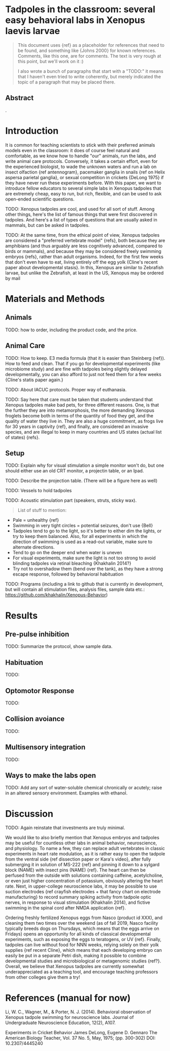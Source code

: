 Tadpoles in the classroom: several easy behavioral labs in Xenopus laevis larvae
===

> This document uses {ref} as a placeholder for references that need to be found, and something like {Johns 2000} for known references. Comments, like this one, are for comments. The text is very rough at this point, but we'll work on it :)
>
> I also wrote a bunch of paragraphs that start with a "TODO:" it means that I haven't even tried to write coherently, but merely indicated the topic of a paragraph that may be placed there.

## Abstract

.

# Introduction

It is common for teaching scientists to stick with their preferred animals models even in the classroom: it does of course feel natural and comfortable, as we know how to handle "our" animals, run the labs, and write animal care protocols. Conversely, it takes a certain effort, even for the experienced biologist, to wade the unknown waters and run a lab on insect olfaction {ref antennogram}, pacemaker ganglia in snails {ref on Helix aspersa parietal ganglia}, or sexual competition in crickets {DeLong 1975} if they have never run these experiments before. With this paper, we want to introduce fellow educators to several simple labs in Xenopus tadpoles that are extremely cheap, easy to run, but rich, flexible, and can be used to ask open-ended scientific questions.

TODO:  Xenopus tadpoles are cool, and used for all sort of stuff. Among other things, here's the list of famous things that were first discovered in tadpoles. And here's a list of types of questions that are usually asked in mammals, but can be asked in tadpoles.

TODO:  At the same time, from the ethical point of view, Xenopus tadpoles are considered a "preferred vertebrate model" {refs}, both because they are amphibians (and thus arguably are less cognitively advanced, compared to birds or mammals), and because they may be considered freely swimming embryos {refs}, rather than adult organisms. Indeed, for the first few weeks that don't even have to eat, living entirely off the egg yolk {Cline's recent paper about developmental stasis}. In this, Xenopus are similar to Zebrafish larvae, but unlike the Zebrafish, at least in the US, Xenopus may be ordered by mail

# Materials and Methods

## Animals

TODO:  how to order, including the product code, and the price.

## Animal Care

TODO:  How to keep. E3 media formula (that it is easier than Steinberg {ref}). How to feed and clean. That if you go for developmental experiments (like microbiome study) and are fine with tadpoles being slightly delayed developmentally, you can also afford to just not feed them for a few weeks {Cline's statis paper again.}

TODO:  About IACUC protocols. Proper way of euthanasia.

TODO:  Say here that care must be taken that students understand that Xenopus tadpoles make bad pets, for three different reasons. One, is that the further they are into metamorphosis, the more demanding Xenopus froglets become both in terms of the quantity of food they get, and the quality of water they live in. They are also a huge commitment, as frogs live for 30 years in captivity {ref}, and finally, are considered an invasive species, and are illegal to keep in many countries and US states (actual list of states) {refs}.

## Setup

TODO: Explain why for visual stimulation a simple monitor won't do, but one should either use an old CRT monitor, a projectin table, or an Ipad.

TODO: Describe the projection table. (There will be a figure here as well)

TODO: Vessels to hold tadpoles

TODO: Acoustic stimulation part (speakers, struts, sticky wax).

> List of stuff to mention: 

* Pale = unhealthy {ref}
* Swimming in very tight circles = potential seizures, don't use {Bell}
* Tadpoles tend to go to the light, so it's better to either dim the lights, or try to keep them balanced. Also, for all experiments in which the direction of swimming is used as a read-out variable, make sure to alternate directions.
* Tend to go on the deeper end when water is uneven
* For visual experiments, make sure the light is not too strong to avoid blinding tadpoles via retinal bleaching {Khakhalin 2014?}
* Try not to overshadow them (bend over the tank), as they have a strong escape response, followed by behavioral habituation

TODO: Programs (including a link to github that is currently in development, but will contain all stimulation files, analysis files, sample data etc.: https://github.com/khakhalin/Xenopus-Behavior)

# Results

## Pre-pulse inhibition

TODO: Summarize the protocol, show sample data.

## Habituation

TODO: 

## Optomotor Response

TODO: 

## Collision avoiance

TODO: 

## Multisensory integration

TODO: 

## Ways to make the labs open

TODO: Add any sort of water-soluble chemical chronically or acutely; raise in an altered sensory environment. Examples with ethanol.

# Discussion

TODO: Again reinstate that investments are truly minimal.

We would like to also briefly mention that Xenopus embryos and tadpoles may be useful for countless other labs in animal behavior, neuroscience, and physiology. To name a few, they can replace adult vertebrates in classic experiments in heart rate modulation, as it is rather easy to open the tadpole from the ventral side {ref dissection paper or Kara's video}, after fully submerging it in solution of MS-222 {ref} and pinning it down to a sylgard block (NAME) with insect pins (NAME) {ref}. The heart can then be perfused from the outside with solutions containing caffeine, acetylcholine, or even just higher concentration of potassium, obviously altering the heart rate. Next, in upper-college neuroscience labs, it may be possible to use suction electrodes {ref crayfish electrodes + that fancy chart on electrode manufacturing} to record summary spiking activity from tadpole optic nerves, in response to visual stimulation (Khakhalin 2014), and fictive swimming in the spinal cord after NMDA application {ref}.

Ordering freshly fertilized Xenopus eggs from Nasco (product id XXX), and cleaning them two times over the weekend (as of fall 2019, Nasco facility typically breeds dogs on Thursdays, which means that the eggs arrive on Fridays) opens an opportunity for all kinds of classical developmental experiments, such as exposing the eggs to teratogens, or UV {ref}. Finally, tadpoles can live without food for NNN weeks, relying solely on their yolk supplies {ref recent Cline}, which means that each developing embryo can easily be put in a separate Petri dish, making it possible to combine developmental studies and microbiological or metagenomic studies {ref?}. Overall, we believe that Xenopus tadpoles are currently somewhat underappreciated as a teaching tool, and encourage teaching professors from other colleges give them a try!

# References (manual for now)

Li, W. C., Wagner, M., & Porter, N. J. (2014). Behavioral observation of Xenopus tadpole swimming for neuroscience labs. Journal of Undergraduate Neuroscience Education, 12(2), A107.

Experiments in Cricket Behavior
James DeLong, Eugene D. Gennaro
The American Biology Teacher, Vol. 37 No. 5, May, 1975; (pp. 300-302) DOI: 10.2307/4445240